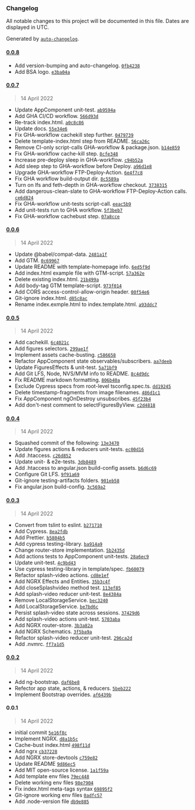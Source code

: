 ### Changelog

All notable changes to this project will be documented in this file. Dates are displayed in UTC.

Generated by [`auto-changelog`](https://github.com/CookPete/auto-changelog).

#### [0.0.8](https://github.com/tlei123/blackswanarchery/compare/0.0.7...0.0.8)

- Add version-bumping and auto-changelog. [`0fb4238`](https://github.com/tlei123/blackswanarchery/commit/0fb423868c76f1cf6866c5f03a305d0e5ca5e08a)
- Add BSA logo. [`e3ba04a`](https://github.com/tlei123/blackswanarchery/commit/e3ba04ac3d548b8e16642f39537be0526ea3f049)

#### [0.0.7](https://github.com/tlei123/blackswanarchery/compare/0.0.6...0.0.7)

> 14 April 2022

- Update AppComponent unit-test. [`ab9594a`](https://github.com/tlei123/blackswanarchery/commit/ab9594a5c8b24864cc7160878e827c7ed326f219)
- Add GHA CI/CD workflow. [`566d93d`](https://github.com/tlei123/blackswanarchery/commit/566d93d758b4d44f114925ded435e1cf08e858ad)
- Re-track index.html. [`a0c8c86`](https://github.com/tlei123/blackswanarchery/commit/a0c8c869cdc8b4b51e159b60aa80a1182515e444)
- Update docs. [`55e34e6`](https://github.com/tlei123/blackswanarchery/commit/55e34e6f4fd273f5f54979a48043b7013411c1d2)
- Fix GHA-workflow cachekill step further. [`0479739`](https://github.com/tlei123/blackswanarchery/commit/04797391385fa999ea0f7261bc21fb15780ca2b7)
- Delete template-index.html step from README. [`56ca26c`](https://github.com/tlei123/blackswanarchery/commit/56ca26c967ba2b0236ea3334630645eb780291fb)
- Remove CI-only script-calls GHA-workflow & package.json. [`b14e859`](https://github.com/tlei123/blackswanarchery/commit/b14e85949a24f09a8b27370ba5c69afa193b8d9f)
- Fix GHA-workflow cache-kill step. [`8cfe348`](https://github.com/tlei123/blackswanarchery/commit/8cfe348472fed087a32aa4541df3ae004d1cd029)
- Increase pre-deploy sleep in GHA-workflow. [`c94b52a`](https://github.com/tlei123/blackswanarchery/commit/c94b52a66f96cc00ab5309c2001b365fcbc3b740)
- Add sleep step to GHA-workflow before Deploy. [`a96d1e8`](https://github.com/tlei123/blackswanarchery/commit/a96d1e8bb4bdfd085ec74e4c35685283a2e0c613)
- Upgrade GHA-workflow FTP-Deploy-Action. [`6e4f7c8`](https://github.com/tlei123/blackswanarchery/commit/6e4f7c8a8f86292ab655cabd1e1288d5fcb9120c)
- Fix GHA workflow build-output dir. [`8c5589a`](https://github.com/tlei123/blackswanarchery/commit/8c5589a1a1b5dbdd5045e381415c48e0412bb1e1)
- Turn on lfs and feth-depth in GHA-workflow checkout. [`3738315`](https://github.com/tlei123/blackswanarchery/commit/373831587943e6b0a774f57df72aacd3cd094ecf)
- Add dangerous-clean-slate to GHA-workflow FTP-Deploy-Action calls. [`ce6d824`](https://github.com/tlei123/blackswanarchery/commit/ce6d8242839c9429aa1d432bb2baaa48d03d01d4)
- Fix GHA-workflow unit-tests script-call. [`eeac5b9`](https://github.com/tlei123/blackswanarchery/commit/eeac5b9f7e778be959050d7c685dee6fde17187d)
- Add unit-tests run to GHA workflow. [`5f3beb7`](https://github.com/tlei123/blackswanarchery/commit/5f3beb749d0e7fdd01b13887ab6cbaa0eaed536a)
- Fix GHA-workflow cachebust step. [`07a8cce`](https://github.com/tlei123/blackswanarchery/commit/07a8cceb0ad132c1a0d550fe5a84b4f61d5aea84)

#### [0.0.6](https://github.com/tlei123/blackswanarchery/compare/0.0.5...0.0.6)

> 14 April 2022

- Update @babel/compat-data. [`2481a1f`](https://github.com/tlei123/blackswanarchery/commit/2481a1f71959283131659a2072197022ee600ae7)
- Add GTM. [`0c69967`](https://github.com/tlei123/blackswanarchery/commit/0c69967a00a40375434cb14a2ff0cbd151976d2e)
- Update README with template-homepage info. [`6ed5f9d`](https://github.com/tlei123/blackswanarchery/commit/6ed5f9db472ede02ec8908070cd2e14f928144f6)
- Add index.html example file with GTM-script. [`57a362e`](https://github.com/tlei123/blackswanarchery/commit/57a362e6bcc2afc0669afe1916045c0e4aa6b53d)
- Delete existing index.html. [`21b499a`](https://github.com/tlei123/blackswanarchery/commit/21b499a8670803aa7d17678ec4fb5c33e5882aaf)
- Add body-tag GTM template-script. [`973f014`](https://github.com/tlei123/blackswanarchery/commit/973f01476b387b96daf851a3a6a4018f00a1099b)
- Add CORS access-control-allow-origin header. [`00f54e6`](https://github.com/tlei123/blackswanarchery/commit/00f54e633c77b402a688c88129a8e6041c5e65b7)
- Git-ignore index.html. [`d05c8ac`](https://github.com/tlei123/blackswanarchery/commit/d05c8ac4cc985921be0773c26d1e972d08016843)
- Rename index.exmple.html to index.template.html. [`a93ddc7`](https://github.com/tlei123/blackswanarchery/commit/a93ddc700bd34302c4546dbdc309342b847f9a09)

#### [0.0.5](https://github.com/tlei123/blackswanarchery/compare/0.0.4...0.0.5)

> 14 April 2022

- Add cachekill. [`6c4021c`](https://github.com/tlei123/blackswanarchery/commit/6c4021cecf5e367411d48d54ee1e3e29d7e47929)
- Add figures selectors. [`299ae1f`](https://github.com/tlei123/blackswanarchery/commit/299ae1fb0a9998c9c20780fd420de7f8d8697b2b)
- Implement assets cache-busting. [`c586658`](https://github.com/tlei123/blackswanarchery/commit/c586658ef2c86bf96cd0de5f424da8c87da78ac2)
- Refactor AppComponent state observables/subscribers. [`aa7deeb`](https://github.com/tlei123/blackswanarchery/commit/aa7deeb130c9fa239c123b97d06665375b125310)
- Update FiguresEffects & unit-test. [`5a71bf9`](https://github.com/tlei123/blackswanarchery/commit/5a71bf90566ac50ce1f604841d1c339af8a8de98)
- Add Git LFS, Node, NVS/MVM info to README. [`8c4d9dc`](https://github.com/tlei123/blackswanarchery/commit/8c4d9dcc43798f4a05bbebaeae0da3ee3e0815df)
- Fix README markdown formatting. [`806b40a`](https://github.com/tlei123/blackswanarchery/commit/806b40a2ce65879109338d401f61b001629c1398)
- Exclude Cypress specs from root-level tsconfig.spec.ts. [`dd19245`](https://github.com/tlei123/blackswanarchery/commit/dd19245985a9316dbd83d99817da97bf6c800126)
- Delete timestamp-fragments from image filenames. [`486d1c1`](https://github.com/tlei123/blackswanarchery/commit/486d1c16d811838a74d13663e7327caa0aa106fa)
- Fix AppComponent ngOnDestroy unsubscribes. [`45f23b4`](https://github.com/tlei123/blackswanarchery/commit/45f23b48245320d7bcae9cb5e0879692edf50f2e)
- Add don't-nest comment to selectFiguresByView. [`c2d4818`](https://github.com/tlei123/blackswanarchery/commit/c2d4818e491bdd8f1dcbaf9ccf4fab2669bea2cb)

#### [0.0.4](https://github.com/tlei123/blackswanarchery/compare/0.0.3...0.0.4)

> 14 April 2022

- Squashed commit of the following: [`13e3470`](https://github.com/tlei123/blackswanarchery/commit/13e34703ca05922c56af9487818d767f5c988acc)
- Update figures actions & reducers unit-tests. [`ec00d16`](https://github.com/tlei123/blackswanarchery/commit/ec00d1603840e45bc3da459ef717fabcd0e918f5)
- Add .htaccess. [`c26d852`](https://github.com/tlei123/blackswanarchery/commit/c26d8520be16ca7a5958a4e34d1a877f852337b1)
- Update unit- & e2e-tests. [`3db8489`](https://github.com/tlei123/blackswanarchery/commit/3db84892cce937c7e75f3052d917dd7be80be363)
- Add .htaccess to angular.json build-config assets. [`b6d6c69`](https://github.com/tlei123/blackswanarchery/commit/b6d6c69dd5f8e2454c4a308d1378f6b82a6c096c)
- Configure Git LFS. [`9f91a69`](https://github.com/tlei123/blackswanarchery/commit/9f91a692c0bb21d6ee0a11b31ab1b8a96294c921)
- Git-ignore testing-artifacts folders. [`901eb58`](https://github.com/tlei123/blackswanarchery/commit/901eb580c48f27365518c6517c7fe7c3ef40cc5f)
- Fix angular.json build-config. [`3c569a2`](https://github.com/tlei123/blackswanarchery/commit/3c569a24dbfa964cc41cc557e52d0e2d5fbbffa0)

#### [0.0.3](https://github.com/tlei123/blackswanarchery/compare/0.0.2...0.0.3)

> 14 April 2022

- Convert from tslint to eslint. [`b271710`](https://github.com/tlei123/blackswanarchery/commit/b271710de57dbfd7796029ab747b87afad901a89)
- Add Cypress. [`8ea2fdb`](https://github.com/tlei123/blackswanarchery/commit/8ea2fdbd4e88600b7bb10b6d1b3353c98b9d5410)
- Add Prettier. [`b5804b5`](https://github.com/tlei123/blackswanarchery/commit/b5804b5d569dda6322bb45f19bcd07e0c59edda0)
- Add cypress testing-library. [`ba914a9`](https://github.com/tlei123/blackswanarchery/commit/ba914a969c358be80ef87c1add19ea8009f2e48b)
- Change router-store implementation. [`5b2435d`](https://github.com/tlei123/blackswanarchery/commit/5b2435d1a76e1a2fa07fe6f047c84b5305108007)
- Add actions tests to AppComponent unit-tests. [`28a6ec9`](https://github.com/tlei123/blackswanarchery/commit/28a6ec9b167e50543517fb9b86831de697adc97a)
- Update unit-test. [`4c9bd43`](https://github.com/tlei123/blackswanarchery/commit/4c9bd4307f30a6ec5f67048633a7b9c1b21f606a)
- Use cypress testing-library in template/spec. [`fb60079`](https://github.com/tlei123/blackswanarchery/commit/fb6007956a702359effbc3a312172c723e1e2d35)
- Refactor splash-video actions. [`cd8e1ef`](https://github.com/tlei123/blackswanarchery/commit/cd8e1ef14f998ee8bcc82c106f8a6d20a7249754)
- Add NGRX Effects and Entities. [`35b3c4f`](https://github.com/tlei123/blackswanarchery/commit/35b3c4f4072513a049dad07196f75857abf43b6d)
- Add closeSplashvideo method test. [`113ef85`](https://github.com/tlei123/blackswanarchery/commit/113ef853c434d6bc619e354267795885632124ff)
- Add splash-video reducer unit-test. [`8e4384a`](https://github.com/tlei123/blackswanarchery/commit/8e4384a11d2d2b920941263979501b31516746ca)
- Remove LocalStorageService. [`bec3240`](https://github.com/tlei123/blackswanarchery/commit/bec324042f4b269c5969417365b31003a7107036)
- Add LocalStorageService. [`be7bd6c`](https://github.com/tlei123/blackswanarchery/commit/be7bd6c1fa98cb2e8232f32884bd642a8e786663)
- Persist splash-video state across sessions. [`37429d6`](https://github.com/tlei123/blackswanarchery/commit/37429d6da17e652437a77679c9cfd342d5a9c68e)
- Add splash-video actions unit-test. [`5703aba`](https://github.com/tlei123/blackswanarchery/commit/5703abafd6e3122b559add29b46c4b0eeddbb83f)
- Add NGRX router-store. [`3b3a82a`](https://github.com/tlei123/blackswanarchery/commit/3b3a82a2d17f9c4b39bcd2a1716c4d29797b6bac)
- Add NGRX Schematics. [`3f5ba9a`](https://github.com/tlei123/blackswanarchery/commit/3f5ba9a377aa27f3d6f00a38937c0bc201948ed0)
- Refactor splash-video reducer unit-test. [`296ca2d`](https://github.com/tlei123/blackswanarchery/commit/296ca2d81ccbfa05f6aa4ad5a03e96b179fa9cd3)
- Add .nvmrc. [`ff7a1d5`](https://github.com/tlei123/blackswanarchery/commit/ff7a1d59641a7c6012247746bcf0fe9dbcde27cf)

#### [0.0.2](https://github.com/tlei123/blackswanarchery/compare/0.0.1...0.0.2)

> 14 April 2022

- Add ng-bootstrap. [`daf6be8`](https://github.com/tlei123/blackswanarchery/commit/daf6be8a824d50b7603fa53907577184330a1bd2)
- Refector app state, actions, & reducers. [`5beb222`](https://github.com/tlei123/blackswanarchery/commit/5beb222e41b415016382a563537af70c8540f6e1)
- Implement Bootstrap overrides. [`af6439b`](https://github.com/tlei123/blackswanarchery/commit/af6439b66adb95de303d661027f36b1f61e71751)

#### 0.0.1

> 14 April 2022

- initial commit [`5e16f8c`](https://github.com/tlei123/blackswanarchery/commit/5e16f8cc0668302362f01584ad1efb2f4db57c90)
- Implement NGRX. [`d8a1b5c`](https://github.com/tlei123/blackswanarchery/commit/d8a1b5cc408a5c6cd32bf4fbda2dccf72a89bbff)
- Cache-bust index.html [`498f11d`](https://github.com/tlei123/blackswanarchery/commit/498f11d57f33fc48905930ef232e233f7abeee66)
- Add ngrx [`cb37228`](https://github.com/tlei123/blackswanarchery/commit/cb37228a4f3c5bbb42cb9680e8a7ac1cb640d2a1)
- Add NGRX store-devtools [`c759e82`](https://github.com/tlei123/blackswanarchery/commit/c759e82f478e78f2dc4eabae08535a0f8919c926)
- Update README [`9d86ec5`](https://github.com/tlei123/blackswanarchery/commit/9d86ec5aae2f3100fe6a14bd67aa195b73d5a822)
- Add MIT open-source license. [`1a1f59a`](https://github.com/tlei123/blackswanarchery/commit/1a1f59aaa5dcb87f1f3afe07473a5531eee9fb50)
- Add template env files [`79ec448`](https://github.com/tlei123/blackswanarchery/commit/79ec448dcf375814f61339c81d535a30eb231fe0)
- Delete working env files [`98e7904`](https://github.com/tlei123/blackswanarchery/commit/98e7904a75deafb8c6e68e0ed70c16ea6f2c271b)
- Fix index.html meta-tags syntax [`69895f2`](https://github.com/tlei123/blackswanarchery/commit/69895f2d4b25df466f19b77b5f6885c08f356b65)
- Git-ignore working env files [`0adfc57`](https://github.com/tlei123/blackswanarchery/commit/0adfc57c460fa1926fdd7b2951949fc8a4959955)
- Add .node-version file [`db9e885`](https://github.com/tlei123/blackswanarchery/commit/db9e885b6b5ea963454678c04af9edc1252dcf92)
